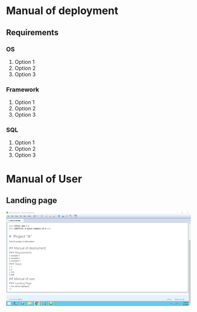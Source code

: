 <!-- TITLE: Wish Grid v0.2 -->
<!-- SUBTITLE: A quick summary of Wish Grid -->

# Manual of deployment
## Requirements
### OS
1. Option 1
2. Option 2
3. Option 3
### Framework
1. Option 1
2. Option 2
3. Option 3
### SQL
1. Option 1
2. Option 2
3. Option 3
# Manual of User
## Landing page
![2018 08 07 9 04 50](/uploads/2018-08-07-9-04-50.png "2018 08 07 9 04 50")